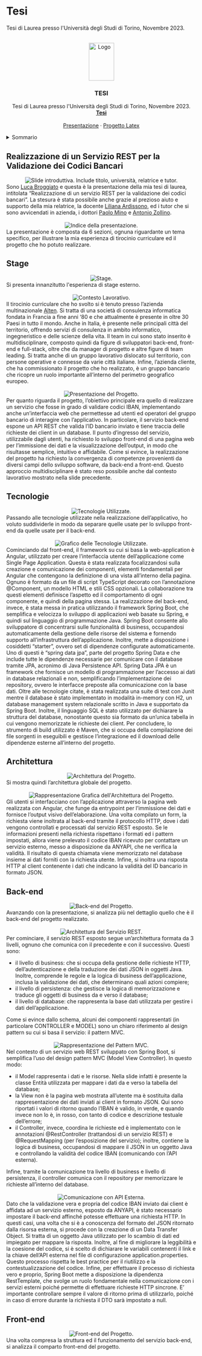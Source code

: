# Tesi
Tesi di Laurea presso l'Università degli Studi di Torino, Novembre 2023.

<!-- PROJECT LOGO -->
<br />
<div align="center">
  <a href="https://www.unito.it/">
    <img src="Latex Project/img/logo_new_2022.png" alt="Logo" width="67" height="100">
  </a>

  <h3 align="center">TESI</h3>

  <p align="center">
    Tesi di Laurea presso l'Università degli Studi di Torino, Novembre 2023.
    <br />
    <a href="https://github.com/Magitman/Tesi/blob/main/Realizzazione%20di%20un%20servizio%20REST%20per%20la%20validazione%20dei%20codici%20bancari.pdf"><strong>Tesi</strong></a>
    <br />
    <br />
    <a href="https://github.com/Magitman/Tesi/blob/main/Presentazione/Presentazione%20Tesi.pdf">Presentazione</a>
    ·
    <a href="https://github.com/Magitman/Tesi/tree/main/Latex%20Project">Progetto Latex</a>
  </p>
</div>



<!-- TABLE OF CONTENTS -->
<details>
  <summary>Sommario</summary>
  <ol>
    <li><a href="#Realizzazione-di-un-Servizio-REST-per-la-Validazione-dei-Codici-Bancari">Realizzazione di un Servizio REST per la Validazione dei Codici Bancari</a></li>
    <li><a href="#Stage">Stage</a></li>
    <li><a href="#Tecnologie">Tecnologie</a></li>
    <li><a href="#Architettura">Architettura</a></li>
    <li><a href="#Back-end">Back-end</a></li>
    <li><a href="#Front-end">Front-end</a></li>
    <li><a href="#Conclusioni">Conclusioni</a></li>
    <li><a href="#Crediti">Crediti</a></li>
  </ol>
</details>

<!-- TESI -->
## Realizzazione di un Servizio REST per la Validazione dei Codici Bancari
<div align="center">
  <img src="Presentazione/img/01.png" alt="Slide introduttiva. Include titolo, università, relatrice e tutor." />
</div>
Sono <a href="https://www.linkedin.com/in/luca-broggiato-639154188/" target="_blank">Luca Broggiato</a> e questa è la presentazione della mia tesi di laurea, intitolata “Realizzazione di un servizio REST per la validazione dei codici bancari”. La stesura è stata possibile anche grazie al prezioso aiuto e supporto della mia relatrice, la docente <a href="https://www.linkedin.com/in/liliana-ardissono-1007508/" target="_blank">Liliana Ardissono</a>, ed i tutor che si sono avvicendati in azienda, i dottori <a href="https://www.linkedin.com/in/paolo-mino-a284653b/" target="_blank">Paolo Mino</a> e <a href="https://www.linkedin.com/in/antonio-zollino-43638346/" target="_blank">Antonio Zollino</a>.
<br />
<br />

<!-- INDICE -->
<div align="center">
  <img src="Presentazione/img/02.png" alt="Indice della presentazione." />
</div>
La presentazione è composta da 6 sezioni, ognuna riguardante un tema specifico, per illustrare la mia esperienza di tirocinio curriculare ed il progetto che ho potuto realizzare.

<!-- STAGE -->
## Stage
<div align="center">
  <img src="Presentazione/img/03.png" alt="Stage." />
</div>
Si presenta innanzitutto l'esperienza di stage esterno.
<br />
<br />

<div align="center">
  <img src="Presentazione/img/04.png" alt="Contesto Lavorativo." />
</div>
Il tirocinio curriculare che ho svolto si è tenuto presso l’azienda multinazionale <a href="https://www.alten.it" target="_blank">Alten</a>. Si tratta di una società di consulenza informatica fondata in Francia a fine anni ‘80 e che attualmente è presente in oltre 30 Paesi in tutto il mondo. Anche in Italia, è presente nelle principali città del territorio, offrendo servizi di consulenza in ambito informatico, ingegneristico e delle scienze della vita. Il team in cui sono stato inserito è multidisciplinare, composto quindi da figure di sviluppatori back-end, front-end e full-stack, oltre che da manager di progetto e altre figure di team leading. Si tratta anche di un gruppo lavorativo dislocato sul territorio, con persone operative e connesse da varie città italiane. Infine, l’azienda cliente, che ha commissionato il progetto che ho realizzato, è un gruppo bancario che ricopre un ruolo importante all’interno del perimetro geografico europeo.
<br />
<br />

<div align="center">
  <img src="Presentazione/img/05.png" alt="Presentazione del Progetto." />
</div>
Per quanto riguarda il progetto, l’obiettivo principale era quello di realizzare un servizio che fosse in grado di validare codici IBAN, implementando anche un’interfaccia web che permettesse ad utenti ed operatori del gruppo bancario di interagire con l’applicativo. In particolare, il servizio back-end espone un API REST che valida l’ID bancario inviato e tiene traccia delle richieste dei client in un database. Il punto d’ingresso del servizio, utilizzabile dagli utenti, ha richiesto lo sviluppo front-end di una pagina web per l’immissione dei dati e la visualizzazione dell’output, in modo che risultasse semplice, intuitivo e affidabile. Come si evince, la realizzazione del progetto ha richiesto la convergenza di competenze provenienti da diversi campi dello sviluppo software, da back-end a front-end. Questo approccio multidisciplinare è stato reso possibile anche dal contesto lavorativo mostrato nella slide precedente.

<!-- TECNOLOGIE -->
## Tecnologie
<div align="center">
  <img src="Presentazione/img/06.png" alt="Tecnologie Utilizzate." />
</div>
Passando alle tecnologie utilizzate nella realizzazione dell’applicativo, ho voluto suddividerle in modo da separare quelle usate per lo sviluppo front-end da quelle usate per il back-end.
<br />
<br />

<div align="center">
  <img src="Presentazione/img/07.png" alt="Grafico delle Tecnologie Utilizzate." />
</div>
Cominciando dal front-end, il framework su cui si basa la web-application è Angular, utilizzato per creare l’interfaccia utente dell’applicazione come Single Page Application. Questa è stata realizzata focalizzandosi sulla creazione e comunicazione dei componenti, elementi fondamentali per Angular che contengono la definizione di una vista all’interno della pagina. Ognuno è formato da un file di script TypeScript decorato con l’annotazione @Component, un modello HTML e stili CSS opzionali. La collaborazione tra questi elementi definisce l’aspetto ed il comportamento di ogni componente, e quindi della pagina stessa. La realizzazione del back-end, invece, è stata messa in pratica utilizzando il framework Spring Boot, che semplifica e velocizza lo sviluppo di applicazioni web basate su Spring, e quindi sul linguaggio di programmazione Java. Spring Boot consente allo sviluppatore di concentrarsi sulle funzionalità di business, occupandosi automaticamente della gestione delle risorse del sistema e fornendo supporto all’infrastruttura dell’applicazione. Inoltre, mette a disposizione i cosiddetti “starter”, ovvero set di dipendenze configurate automaticamente. Uno di questi è “spring data jpa”, parte del progetto Spring Data e che include tutte le dipendenze necessarie per comunicare con il database tramite JPA, acronimo di Java Persistence API. Spring Data JPA è un framework che fornisce un modello di programmazione per l’accesso ai dati in database relazionali e non, semplificando l’implementazione dei repository, ovvero le interfacce preposte alla comunicazione con la base dati. Oltre alle tecnologie citate, è stata realizzata una suite di test con Junit mentre il database è stato implementato in modalità in-memory con H2, un database management system relazionale scritto in Java e supportato da Spring Boot. Inoltre, il linguaggio SQL è stato utilizzato per dichiarare la struttura del database, nonostante questo sia formato da un’unica tabella in cui vengono memorizzate le richieste dei client. Per concludere, lo strumento di build utilizzato è Maven, che si occupa della compilazione dei file sorgenti in eseguibili e gestisce l’integrazione ed il download delle dipendenze esterne all’interno del progetto.

<!-- Architettura -->
## Architettura
<div align="center">
  <img src="Presentazione/img/08.png" alt="Architettura del Progetto." />
</div>
Si mostra quindi l’architettura globale del progetto.
<br />
<br />

<div align="center">
  <img src="Presentazione/img/09.png" alt="Rappresentazione Grafica dell'Architettura del Progetto." />
</div>
Gli utenti si interfacciano con l’applicazione attraverso la pagina web realizzata con Angular, che funge da entrypoint per l’immissione dei dati e  fornisce l’output visivo dell’elaborazione. Una volta compilato un form, la richiesta viene inoltrata al back-end tramite il protocollo HTTP, dove i dati vengono controllati e processati dal servizio REST esposto. Se le informazioni presenti nella richiesta rispettano i formati ed i pattern impostati, allora viene prelevato il codice IBAN ricevuto per contattare un servizio esterno, messo a disposizione da ANYAPI, che ne verifica la validità. Il risultato di questa chiamata viene memorizzato nel database insieme ai dati forniti con la richiesta utente. Infine, si inoltra una risposta HTTP al client contenente i dati che indicano la validità del ID bancario in formato JSON.

<!-- BACK-END -->
## Back-end
<div align="center">
  <img src="Presentazione/img/10.png" alt="Back-end del Progetto." />
</div>
Avanzando con la presentazione, si analizza più nel dettaglio quello che è il back-end del progetto realizzato.
<br />
<br />

<div align="center">
  <img src="Presentazione/img/11.png" alt="Architettura del Servizio REST." />
</div>
Per cominciare, il servizio REST esposto segue un’architettura formata da 3 livelli, ognuno che comunica con il precedente e con il successivo. Questi sono:
<ul>
  <li>il livello di business: che si occupa della gestione delle richieste HTTP, dell’autenticazione e della traduzione dei dati JSON in oggetti Java. Inoltre, comprende le regole e la logica di business dell’applicazione, inclusa la validazione dei dati, che determinano quali azioni compiere;</li>
  <li>il livello di persistenza: che gestisce la logica di memorizzazione e traduce gli oggetti di business da e verso il database;</li>
  <li>il livello di database: che rappresenta la base dati utilizzata per gestire i dati dell’applicazione.</li>
</ul>
Come si evince dallo schema, alcuni dei componenti rappresentati (in particolare CONTROLLER e MODEL) sono un chiaro riferimento al design pattern su cui si basa il servizio: il pattern MVC.
<br />
<br />

<div align="center">
  <img src="Presentazione/img/12.png" alt="Rappresentazione del Pattern MVC." />
</div>
Nel contesto di un servizio web REST sviluppato con Spring Boot, si semplifica l’uso del design pattern MVC (Model View Controller). In questo modo:
<ul>
  <li>il Model rappresenta i dati e le risorse. Nella slide infatti è presente la classe Entità utilizzata per mappare i dati da e verso la tabella del database;</li>
  <li>la View non è la pagina web mostrata all’utente ma è sostituita dalla rappresentazione dei dati inviati ai client in formato JSON. Qui sono riportati i valori di ritorno quando l’IBAN è valido, in verde, e quando invece non lo è, in rosso, con tanto di codice e descrizione testuale dell’errore;</li>
  <li>il Controller, invece, coordina le richieste ed è implementato con le annotazioni @RestController (trattandosi di un servizio REST) e @RequestMapping (per l’esposizione del servizio); inoltre, contiene la logica di business, occupandosi di mappare il JSON in un oggetto Java e controllando la validità del codice IBAN (comunicando con l’API esterna).</li>
</ul>
Infine, tramite la comunicazione tra livello di business e livello di persistenza, il controller comunica con il repository per memorizzare le richieste all’interno del database.
<br />
<br />

<div align="center">
  <img src="Presentazione/img/13.png" alt="Comunicazione con API Esterna." />
</div>
Dato che la validazione vera e propria del codice IBAN inviato dai client è affidata ad un servizio esterno, esposto da ANYAPI, è stato necessario impostare il back-end affinché potesse effettuare una richiesta HTTP. In questi casi, una volta che si è a conoscenza del formato del JSON ritornato dalla risorsa esterna, si procede con la creazione di un Data Transfer Object. Si tratta di un oggetto Java utilizzato per lo scambio di dati ed impiegato per mappare la risposta. Inoltre, al fine di migliorare la leggibilità e la coesione del codice, si è scelto di dichiarare le variabili contenenti il link e la chiave dell’API esterna nel file di configurazione application.properties. Questo processo rispetta le best practice per il riutilizzo e la contestualizzazione del codice. Infine, per effettuare il processo di richiesta vero e proprio, Spring Boot mette a disposizione la dipendenza RestTemplate, che svolge un ruolo fondamentale nella comunicazione con i servizi esterni poiché permette di effettuare richieste HTTP sincrone. E’ importante controllare sempre il valore di ritorno prima di utilizzarlo, poiché in caso di errore durante la richiesta il DTO sarà impostato a null.

<!-- FRONT-END -->
## Front-end
<div align="center">
  <img src="Presentazione/img/14.png" alt="Front-end del Progetto." />
</div>
Una volta compresa la struttura ed il funzionamento del servizio back-end, si analizza il comparto front-end del progetto.
<br />
<br />
